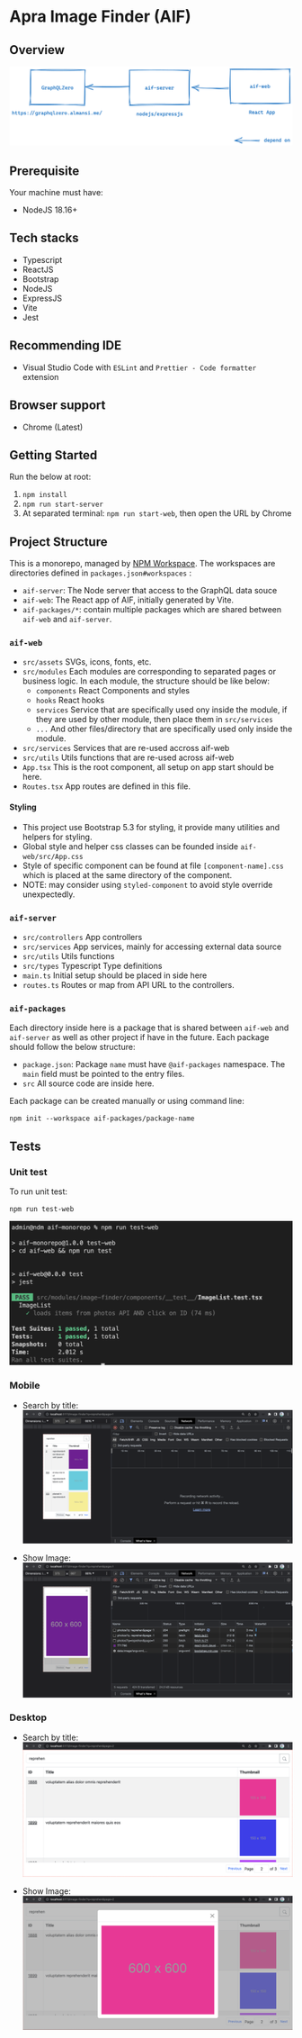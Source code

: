 # Apra Image Finder (AIF)

## Overview

![](docs/overview.png?raw=true)

## Prerequisite

Your machine must have:

- NodeJS 18.16+

## Tech stacks

- Typescript
- ReactJS
- Bootstrap
- NodeJS
- ExpressJS
- Vite
- Jest

## Recommending IDE

- Visual Studio Code with `ESLint` and `Prettier - Code formatter` extension

## Browser support

- Chrome (Latest)

## Getting Started

Run the below at root:

1. `npm install`
2. `npm run start-server`
3. At separated terminal: `npm run start-web`, then open the URL by Chrome

## Project Structure

This is a monorepo, managed by [NPM Workspace](https://www.youtube.com/watch?v=_mBHaLiWPb4). The workspaces are directories defined in `packages.json#workspaces` :

- `aif-server`: The Node server that access to the GraphQL data souce
- `aif-web`: The React app of AIF, initially generated by Vite.
- `aif-packages/*`: contain multiple packages which are shared between `aif-web` and `aif-server`.

### `aif-web`

- `src/assets` SVGs, icons, fonts, etc.
- `src/modules` Each modules are corresponding to separated pages or business logic. In each module, the structure should be like below:
  - `components` React Components and styles
  - `hooks` React hooks
  - `services` Service that are specifically used ony inside the module, if they are used by other module, then place them in `src/services`
  - `...` And other files/directory that are specifically used only inside the module.
- `src/services` Services that are re-used accross aif-web
- `src/utils` Utils functions that are re-used across aif-web
- `App.tsx` This is the root component, all setup on app start should be here.
- `Routes.tsx` App routes are defined in this file.

#### Styling

- This project use Bootstrap 5.3 for styling, it provide many utilities and helpers for styling.
- Global style and helper css classes can be founded inside `aif-web/src/App.css`
- Style of specific component can be found at file `[component-name].css` which is placed at the same directory of the component.
- NOTE: may consider using `styled-component` to avoid style override unexpectedly.

### `aif-server`

- `src/controllers` App controllers
- `src/services` App services, mainly for accessing external data source
- `src/utils` Utils functions
- `src/types` Typescript Type definitions
- `main.ts` Initial setup should be placed in side here
- `routes.ts` Routes or map from API URL to the controllers.

### `aif-packages`

Each directory inside here is a package that is shared between `aif-web` and `aif-server` as well as other project if have in the future. Each package should follow the below structure:

- `package.json`: Package `name` must have `@aif-packages` namespace. The `main` field must be pointed to the entry files.
- `src` All source code are inside here.

Each package can be created manually or using command line:

```
npm init --workspace aif-packages/package-name
```

## Tests

### Unit test

To run unit test:

```
npm run test-web
```

![](docs/unit-test.png?raw=true)

### Mobile

- Search by title:
  ![](docs/test-case-1.png?raw=true)

- Show Image:
  ![](docs/test-case-2.png?raw=true)

### Desktop

- Search by title:
  ![](docs/test-case-3.png?raw=true)

- Show Image:
  ![](docs/test-case-4.png?raw=true)
